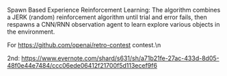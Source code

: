 Spawn Based Experience Reinforcement Learning:
The algorithm combines a JERK (random) reinforcement algorithm until trial and error fails, then respawns a CNN/RNN observation agent to learn explore various objects in the environment.

For https://github.com/openai/retro-contest contest.\n

2nd: https://www.evernote.com/shard/s631/sh/a71b21fe-27ac-433d-8d05-48f0e44e7484/ccc06ede06412f21700f5d113ecef9f6
